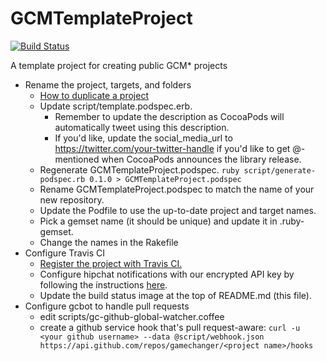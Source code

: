 GCMTemplateProject
==================
[![Build Status](https://travis-ci.org/gamechanger/GCMTemplateProject.png)](https://travis-ci.org/gamechanger/GCMTemplateProject)

A template project for creating public GCM* projects

* Rename the project, targets, and folders
  * [How to duplicate a project](http://stackoverflow.com/questions/17744319/duplicate-and-rename-xcode-project-associated-folders)
  * Update script/template.podspec.erb.
    * Remember to update the description as CocoaPods will automatically tweet using this description.
    * If you'd like, update the social_media_url to https://twitter.com/your-twitter-handle if you'd like to get @-mentioned when CocoaPods announces the library release.
  * Regenerate GCMTemplateProject.podspec. `ruby script/generate-podspec.rb 0.1.0 > GCMTemplateProject.podspec`
  * Rename GCMTemplateProject.podspec to match the name of your new repository.
  * Update the Podfile to use the up-to-date project and target names.
  * Pick a gemset name (it should be unique) and update it in .ruby-gemset.
  * Change the names in the Rakefile
* Configure Travis CI 
  * [Register the project with Travis CI.](http://about.travis-ci.org/docs/user/getting-started/)
  * Configure hipchat notifications with our encrypted API key by following the instructions [here](http://about.travis-ci.org/docs/user/notifications/#HipChat-notification).
  * Update the build status image at the top of README.md (this file).
* Configure gcbot to handle pull requests
  * edit scripts/gc-github-global-watcher.coffee
  * create a github service hook that's pull request-aware: `curl -u <your github username> --data @script/webhook.json https://api.github.com/repos/gamechanger/<project name>/hooks`
